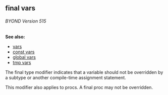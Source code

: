 ## final vars 
###### BYOND Version 515
**See also:**
+   [vars](/ref/var.md) 
+   [const vars](/ref/var/const.md) 
+   [global vars](/ref/var/global.md) 
+   [tmp vars](/ref/var/tmp.md) 

The final type modifier indicates that a variable should not be
overridden by a subtype or another compile-time assignment statement.


This modifier also applies to procs. A final proc may not be
overridden.